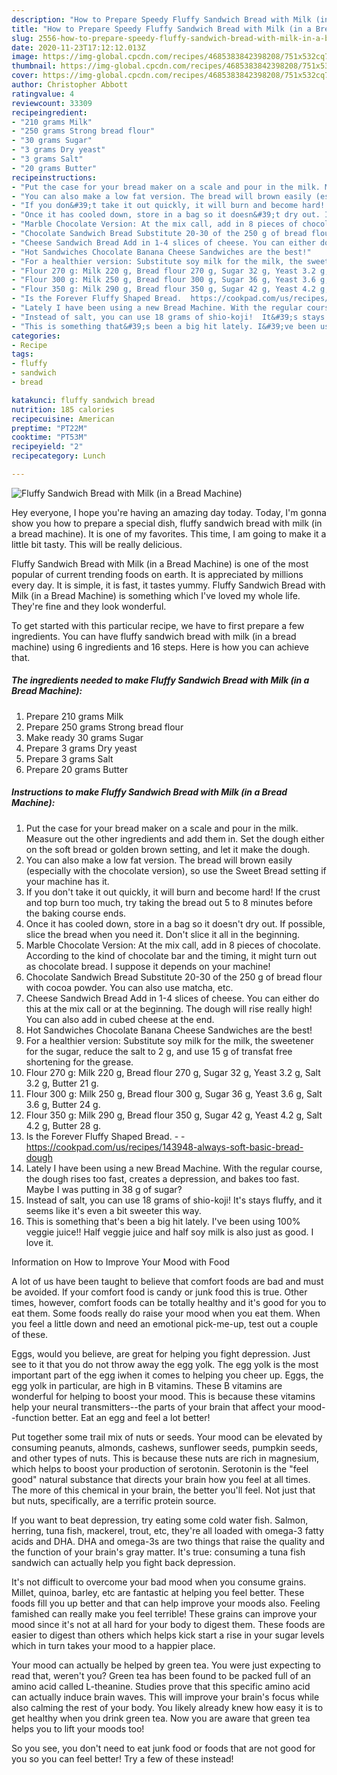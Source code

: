 ```yaml
---
description: "How to Prepare Speedy Fluffy Sandwich Bread with Milk (in a Bread Machine)"
title: "How to Prepare Speedy Fluffy Sandwich Bread with Milk (in a Bread Machine)"
slug: 2556-how-to-prepare-speedy-fluffy-sandwich-bread-with-milk-in-a-bread-machine
date: 2020-11-23T17:12:12.013Z
image: https://img-global.cpcdn.com/recipes/4685383842398208/751x532cq70/fluffy-sandwich-bread-with-milk-in-a-bread-machine-recipe-main-photo.jpg
thumbnail: https://img-global.cpcdn.com/recipes/4685383842398208/751x532cq70/fluffy-sandwich-bread-with-milk-in-a-bread-machine-recipe-main-photo.jpg
cover: https://img-global.cpcdn.com/recipes/4685383842398208/751x532cq70/fluffy-sandwich-bread-with-milk-in-a-bread-machine-recipe-main-photo.jpg
author: Christopher Abbott
ratingvalue: 4
reviewcount: 33309
recipeingredient:
- "210 grams Milk"
- "250 grams Strong bread flour"
- "30 grams Sugar"
- "3 grams Dry yeast"
- "3 grams Salt"
- "20 grams Butter"
recipeinstructions:
- "Put the case for your bread maker on a scale and pour in the milk. Measure out the other ingredients and add them in. Set the dough either on the soft bread or golden brown setting, and let it make the dough."
- "You can also make a low fat version. The bread will brown easily (especially with the chocolate version), so use the Sweet Bread setting if your machine has it."
- "If you don&#39;t take it out quickly, it will burn and become hard! If the crust and top burn too much, try taking the bread out 5 to 8 minutes before the baking course ends."
- "Once it has cooled down, store in a bag so it doesn&#39;t dry out. If possible, slice the bread when you need it. Don&#39;t slice it all in the beginning."
- "Marble Chocolate Version: At the mix call, add in 8 pieces of chocolate. According to the kind of chocolate bar and the timing, it might turn out as chocolate bread. I suppose it depends on your machine!"
- "Chocolate Sandwich Bread Substitute 20-30 of the 250 g of bread flour with cocoa powder. You can also use matcha, etc."
- "Cheese Sandwich Bread Add in 1-4 slices of cheese. You can either do this at the mix call or at the beginning. The dough will rise really high! You can also add in cubed cheese at the end."
- "Hot Sandwiches Chocolate Banana Cheese Sandwiches are the best!"
- "For a healthier version: Substitute soy milk for the milk, the sweetener for the sugar, reduce the salt to 2 g, and use 15 g of transfat free shortening for the grease."
- "Flour 270 g: Milk 220 g, Bread flour 270 g, Sugar 32 g, Yeast 3.2 g, Salt 3.2 g, Butter 21 g."
- "Flour 300 g: Milk 250 g, Bread flour 300 g, Sugar 36 g, Yeast 3.6 g, Salt 3.6 g, Butter 24 g."
- "Flour 350 g: Milk 290 g, Bread flour 350 g, Sugar 42 g, Yeast 4.2 g, Salt 4.2 g, Butter 28 g."
- "Is the Forever Fluffy Shaped Bread.  https://cookpad.com/us/recipes/143948-always-soft-basic-bread-dough"
- "Lately I have been using a new Bread Machine. With the regular course, the dough rises too fast, creates a depression, and bakes too fast. Maybe I was putting in 38 g of sugar?"
- "Instead of salt, you can use 18 grams of shio-koji!  It&#39;s stays fluffy, and it seems like it&#39;s even a bit sweeter this way."
- "This is something that&#39;s been a big hit lately. I&#39;ve been using 100% veggie juice!! Half veggie juice and half soy milk is also just as good. I love it."
categories:
- Recipe
tags:
- fluffy
- sandwich
- bread

katakunci: fluffy sandwich bread 
nutrition: 185 calories
recipecuisine: American
preptime: "PT22M"
cooktime: "PT53M"
recipeyield: "2"
recipecategory: Lunch

---
```



![Fluffy Sandwich Bread with Milk (in a Bread Machine)](https://img-global.cpcdn.com/recipes/4685383842398208/751x532cq70/fluffy-sandwich-bread-with-milk-in-a-bread-machine-recipe-main-photo.jpg)

Hey everyone, I hope you're having an amazing day today. Today, I'm gonna show you how to prepare a special dish, fluffy sandwich bread with milk (in a bread machine). It is one of my favorites. This time, I am going to make it a little bit tasty. This will be really delicious.

Fluffy Sandwich Bread with Milk (in a Bread Machine) is one of the most popular of current trending foods on earth. It is appreciated by millions every day. It is simple, it is fast, it tastes yummy. Fluffy Sandwich Bread with Milk (in a Bread Machine) is something which I've loved my whole life. They're fine and they look wonderful.




To get started with this particular recipe, we have to first prepare a few ingredients. You can have fluffy sandwich bread with milk (in a bread machine) using 6 ingredients and 16 steps. Here is how you can achieve that.

<!--inarticleads1-->

##### The ingredients needed to make Fluffy Sandwich Bread with Milk (in a Bread Machine):

1. Prepare 210 grams Milk
1. Prepare 250 grams Strong bread flour
1. Make ready 30 grams Sugar
1. Prepare 3 grams Dry yeast
1. Prepare 3 grams Salt
1. Prepare 20 grams Butter




<!--inarticleads2-->

##### Instructions to make Fluffy Sandwich Bread with Milk (in a Bread Machine):

1. Put the case for your bread maker on a scale and pour in the milk. Measure out the other ingredients and add them in. Set the dough either on the soft bread or golden brown setting, and let it make the dough.
1. You can also make a low fat version. The bread will brown easily (especially with the chocolate version), so use the Sweet Bread setting if your machine has it.
1. If you don&#39;t take it out quickly, it will burn and become hard! If the crust and top burn too much, try taking the bread out 5 to 8 minutes before the baking course ends.
1. Once it has cooled down, store in a bag so it doesn&#39;t dry out. If possible, slice the bread when you need it. Don&#39;t slice it all in the beginning.
1. Marble Chocolate Version: At the mix call, add in 8 pieces of chocolate. According to the kind of chocolate bar and the timing, it might turn out as chocolate bread. I suppose it depends on your machine!
1. Chocolate Sandwich Bread Substitute 20-30 of the 250 g of bread flour with cocoa powder. You can also use matcha, etc.
1. Cheese Sandwich Bread Add in 1-4 slices of cheese. You can either do this at the mix call or at the beginning. The dough will rise really high! You can also add in cubed cheese at the end.
1. Hot Sandwiches Chocolate Banana Cheese Sandwiches are the best!
1. For a healthier version: Substitute soy milk for the milk, the sweetener for the sugar, reduce the salt to 2 g, and use 15 g of transfat free shortening for the grease.
1. Flour 270 g: Milk 220 g, Bread flour 270 g, Sugar 32 g, Yeast 3.2 g, Salt 3.2 g, Butter 21 g.
1. Flour 300 g: Milk 250 g, Bread flour 300 g, Sugar 36 g, Yeast 3.6 g, Salt 3.6 g, Butter 24 g.
1. Flour 350 g: Milk 290 g, Bread flour 350 g, Sugar 42 g, Yeast 4.2 g, Salt 4.2 g, Butter 28 g.
1. Is the Forever Fluffy Shaped Bread. -  - https://cookpad.com/us/recipes/143948-always-soft-basic-bread-dough
1. Lately I have been using a new Bread Machine. With the regular course, the dough rises too fast, creates a depression, and bakes too fast. Maybe I was putting in 38 g of sugar?
1. Instead of salt, you can use 18 grams of shio-koji!  It&#39;s stays fluffy, and it seems like it&#39;s even a bit sweeter this way.
1. This is something that&#39;s been a big hit lately. I&#39;ve been using 100% veggie juice!! Half veggie juice and half soy milk is also just as good. I love it.




Information on How to Improve Your Mood with Food


A lot of us have been taught to believe that comfort foods are bad and must be avoided. If your comfort food is candy or junk food this is true. Other times, however, comfort foods can be totally healthy and it's good for you to eat them. Some foods really do raise your mood when you eat them. When you feel a little down and need an emotional pick-me-up, test out a couple of these.

Eggs, would you believe, are great for helping you fight depression. Just see to it that you do not throw away the egg yolk. The egg yolk is the most important part of the egg iwhen it comes to helping you cheer up. Eggs, the egg yolk in particular, are high in B vitamins. These B vitamins are wonderful for helping to boost your mood. This is because these vitamins help your neural transmitters--the parts of your brain that affect your mood--function better. Eat an egg and feel a lot better!

Put together some trail mix of nuts or seeds. Your mood can be elevated by consuming peanuts, almonds, cashews, sunflower seeds, pumpkin seeds, and other types of nuts. This is because these nuts are rich in magnesium, which helps to boost your production of serotonin. Serotonin is the "feel good" natural substance that directs your brain how you feel at all times. The more of this chemical in your brain, the better you'll feel. Not just that but nuts, specifically, are a terrific protein source.

If you want to beat depression, try eating some cold water fish. Salmon, herring, tuna fish, mackerel, trout, etc, they're all loaded with omega-3 fatty acids and DHA. DHA and omega-3s are two things that raise the quality and the function of your brain's gray matter. It's true: consuming a tuna fish sandwich can actually help you fight back depression. 

It's not difficult to overcome your bad mood when you consume grains. Millet, quinoa, barley, etc are fantastic at helping you feel better. These foods fill you up better and that can help improve your moods also. Feeling famished can really make you feel terrible! These grains can improve your mood since it's not at all hard for your body to digest them. These foods are easier to digest than others which helps kick start a rise in your sugar levels which in turn takes your mood to a happier place.

Your mood can actually be helped by green tea. You were just expecting to read that, weren't you? Green tea has been found to be packed full of an amino acid called L-theanine. Studies prove that this specific amino acid can actually induce brain waves. This will improve your brain's focus while also calming the rest of your body. You likely already knew how easy it is to get healthy when you drink green tea. Now you are aware that green tea helps you to lift your moods too!

So you see, you don't need to eat junk food or foods that are not good for you so you can feel better! Try a few of these instead!

